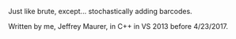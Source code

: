 Just like brute, except... stochastically adding barcodes.

Written by me, Jeffrey Maurer, in C++ in VS 2013 before 4/23/2017.
